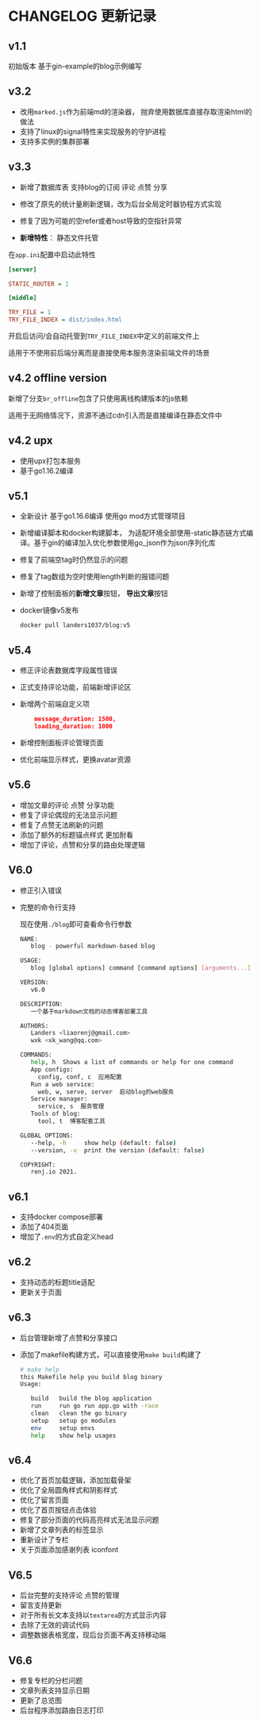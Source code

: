 # CHANGELOG 更新记录

## v1.1

初始版本 基于gin-example的blog示例编写

## v3.2

- 改用`marked.js`作为前端md的渲染器， 抛弃使用数据库直接存取渲染html的做法
- 支持了linux的signal特性来实现服务的守护进程
- 支持多实例的集群部署

## v3.3

- 新增了数据库表 支持blog的订阅 评论 点赞 分享
- 修改了原先的统计量刷新逻辑，改为后台全局定时器协程方式实现
- 修复了因为可能的空refer或者host导致的空指针异常

- **新增特性**： 静态文件托管

在`app.ini`配置中启动此特性

```ini
[server]

STATIC_ROUTER = 1

[middle]

TRY_FILE = 1
TRY_FILE_INDEX = dist/index.html
```

开启后访问/会自动托管到`TRY_FILE_INDEX`中定义的前端文件上

适用于不使用前后端分离而是直接使用本服务渲染前端文件的场景

## v4.2 offline version

新增了分支`br_offline`包含了只使用离线构建版本的js依赖

适用于无网络情况下，资源不通过cdn引入而是直接编译在静态文件中

## v4.2 upx

- 使用upx打包本服务
- 基于go1.16.2编译

## v5.1

- 全新设计 基于go1.16.6编译 使用go mod方式管理项目

- 新增编译脚本和docker构建脚本， 为适配环境全部使用-static静态链方式编译。基于gin的编译加入优化参数使用go_json作为json序列化库

- 修复了前端空tag时仍然显示的问题

- 修复了tag数组为空时使用length判断的报错问题

- 新增了控制面板的**新增文章**按钮， **导出文章**按钮

- docker镜像v5发布 

  ```bash
  docker pull landers1037/blog:v5
  ```

  

## v5.4

- 修正评论表数据库字段属性错误

- 正式支持评论功能，前端新增评论区

- 新增两个前端自定义项

  ```json
      message_duration: 1500,
      loading_duration: 1000
  ```

- 新增控制面板评论管理页面

- 优化前端显示样式，更换avatar资源

## v5.6

- 增加文章的评论 点赞 分享功能
- 修复了评论偶现的无法显示问题
- 修复了点赞无法刷新的问题
- 添加了额外的标题锚点样式 更加耐看
- 增加了评论，点赞和分享的路由处理逻辑

## V6.0

- 修正引入错误

- 完整的命令行支持

    现在使用`./blog`即可查看命令行参数

    ```bash
    NAME:
       blog - powerful markdown-based blog
    
    USAGE:
       blog [global options] command [command options] [arguments...]
    
    VERSION:
       v6.0
    
    DESCRIPTION:
       一个基于markdown文档的动态博客部署工具
    
    AUTHORS:
       Landers <liaorenj@gmail.com>
       wxk <xk_wang@qq.com>
    
    COMMANDS:
       help, h  Shows a list of commands or help for one command
       App configs:
         config, conf, c  应用配置
       Run a web service:
         web, w, serve, server  启动blog的web服务
       Service manager:
         service, s  服务管理
       Tools of blog:
         tool, t  博客配套工具
    
    GLOBAL OPTIONS:
       --help, -h     show help (default: false)
       --version, -v  print the version (default: false)
    
    COPYRIGHT:
       renj.io 2021.
    ```

    

## v6.1

- 支持docker compose部署
- 添加了404页面
- 增加了`.env`的方式自定义head

## v6.2

- 支持动态的标题title适配
- 更新关于页面

## v6.3

- 后台管理新增了点赞和分享接口

- 添加了makefile构建方式，可以直接使用`make build`构建了

  ```bash
  # make help
  this Makefile help you build blog binary
  Usage: 
  
     build   build the blog application
     run     run go run app.go with -race
     clean   clean the go binary
     setup   setup go modules
     env     setup envs
     help    show help usages
  ```

  

## v6.4

- 优化了首页加载逻辑，添加加载骨架
- 优化了全局圆角样式和阴影样式
- 优化了留言页面
- 优化了首页按钮点击体验
- 修复了部分页面的代码高亮样式无法显示问题
- 新增了文章列表的标签显示
- 重新设计了专栏
- 关于页面添加感谢列表 iconfont

## V6.5

- 后台完整的支持评论 点赞的管理
- 留言支持更新
- 对于所有长文本支持以`textarea`的方式显示内容
- 去除了无效的调试代码
- 调整数据表格宽度，现后台页面不再支持移动端

## V6.6

- 修复专栏的分栏问题
- 文章列表支持显示日期
- 更新了总览图
- 后台程序添加路由日志打印